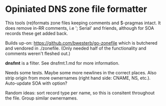 # Opiniated DNS zone file formatter

This tools (re)formats zone files keeping comments and $-pragmas intact. It does remove in-RR
comments, i.e '; Serial' and friends, although for SOA records these get added back.

Builds up-on: https://github.com/bwesterb/go-zonefile which is butchered and vendored in ./zonefile.
(Only needed half of the functionality and comments weren't fleshed out.)

**dnsfmt** is a filter. See dnsfmt.1.md for more information.

Needs some tests. Maybe some more newlines in the correct places. Also strip origin from more
ownernames (right hand side: CNAME, NS, etc.). Auto-update SOA with option?

Random ideas: sort record type per name, so this is consitent throughout the file. Group similar
ownernames.
